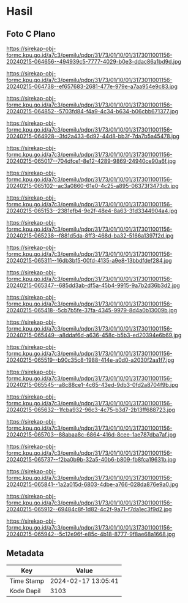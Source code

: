 # Hasil

## Foto C Plano

https://sirekap-obj-formc.kpu.go.id/a7c3/pemilu/pdpr/31/73/01/10/01/3173011001156-20240215-064656--494939c5-7777-4029-b0e3-ddac86a1bd9d.jpg

https://sirekap-obj-formc.kpu.go.id/a7c3/pemilu/pdpr/31/73/01/10/01/3173011001156-20240215-064738--ef657683-2681-477e-979e-a7aa954e9c83.jpg

https://sirekap-obj-formc.kpu.go.id/a7c3/pemilu/pdpr/31/73/01/10/01/3173011001156-20240215-064852--5703fd84-f4a9-4c34-b634-b06cbb671377.jpg

https://sirekap-obj-formc.kpu.go.id/a7c3/pemilu/pdpr/31/73/01/10/01/3173011001156-20240215-064928--3fd2a433-6d92-44d8-bb3f-7da7b5a45478.jpg

https://sirekap-obj-formc.kpu.go.id/a7c3/pemilu/pdpr/31/73/01/10/01/3173011001156-20240215-065017--704dfce1-8e12-4289-9869-24940ce90a6f.jpg

https://sirekap-obj-formc.kpu.go.id/a7c3/pemilu/pdpr/31/73/01/10/01/3173011001156-20240215-065102--ac3a0860-61e0-4c25-a895-06373f3473db.jpg

https://sirekap-obj-formc.kpu.go.id/a7c3/pemilu/pdpr/31/73/01/10/01/3173011001156-20240215-065153--2381efb4-9e2f-48e4-8a63-31d3344904a4.jpg

https://sirekap-obj-formc.kpu.go.id/a7c3/pemilu/pdpr/31/73/01/10/01/3173011001156-20240215-065238--f881d5da-8ff3-468d-ba32-5166a1397f2d.jpg

https://sirekap-obj-formc.kpu.go.id/a7c3/pemilu/pdpr/31/73/01/10/01/3173011001156-20240215-065311--16db3bf5-00fd-4135-a9e8-13bbdfdef284.jpg

https://sirekap-obj-formc.kpu.go.id/a7c3/pemilu/pdpr/31/73/01/10/01/3173011001156-20240215-065347--685dd3ab-df5a-45b4-9915-9a7b2d36b3d2.jpg

https://sirekap-obj-formc.kpu.go.id/a7c3/pemilu/pdpr/31/73/01/10/01/3173011001156-20240215-065418--5cb7b5fe-37fa-4345-9979-8d4a0b13009b.jpg

https://sirekap-obj-formc.kpu.go.id/a7c3/pemilu/pdpr/31/73/01/10/01/3173011001156-20240215-065449--a8ddaf6d-a636-458c-b5b3-ed20394e6b69.jpg

https://sirekap-obj-formc.kpu.go.id/a7c3/pemilu/pdpr/31/73/01/10/01/3173011001156-20240215-065519--b90c35c8-1988-414e-a0d0-a2030f2aa1f7.jpg

https://sirekap-obj-formc.kpu.go.id/a7c3/pemilu/pdpr/31/73/01/10/01/3173011001156-20240215-065545--a8c88ce1-4c65-43ed-9db3-0fd2a8704f9b.jpg

https://sirekap-obj-formc.kpu.go.id/a7c3/pemilu/pdpr/31/73/01/10/01/3173011001156-20240215-065632--1fcba932-96c3-4c75-b3d7-2b13ff688723.jpg

https://sirekap-obj-formc.kpu.go.id/a7c3/pemilu/pdpr/31/73/01/10/01/3173011001156-20240215-065703--88abaa8c-6864-416d-8cee-1ae787dba7af.jpg

https://sirekap-obj-formc.kpu.go.id/a7c3/pemilu/pdpr/31/73/01/10/01/3173011001156-20240215-065737--f2ba0b9b-32a5-40b6-b809-fb8fca19631b.jpg

https://sirekap-obj-formc.kpu.go.id/a7c3/pemilu/pdpr/31/73/01/10/01/3173011001156-20240215-065841--1a2a015d-6803-4dbe-a766-028da876e9a0.jpg

https://sirekap-obj-formc.kpu.go.id/a7c3/pemilu/pdpr/31/73/01/10/01/3173011001156-20240215-065912--69484c8f-1d82-4c2f-9a71-f7da1ec3f9d2.jpg

https://sirekap-obj-formc.kpu.go.id/a7c3/pemilu/pdpr/31/73/01/10/01/3173011001156-20240215-065942--5c12e96f-e85c-4b18-8777-9f8ae68a1668.jpg


## Metadata

| Key        | Value               |
| ---------- | ------------------- |
| Time Stamp | 2024-02-17 13:05:41 |
| Kode Dapil | 3103                |



